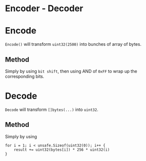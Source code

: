 # Encoder - Decoder
# Encode
`Encode()` will transform `uint32(2500)` into bunches of array of bytes.
## Method
Simply by using `bit shift`, then using AND of `0xFF` to wrap up the corresponding bits. 

# Decode
`Decode` will transform `[]bytes(...)` into `uint32`.
## Method
Simply by using 
```golang
for i = 1; i < unsafe.Sizeof(uint32(0)); i++ {
	result += uint32(bytes[i]) * 256 * uint32(i)
}
``` 
